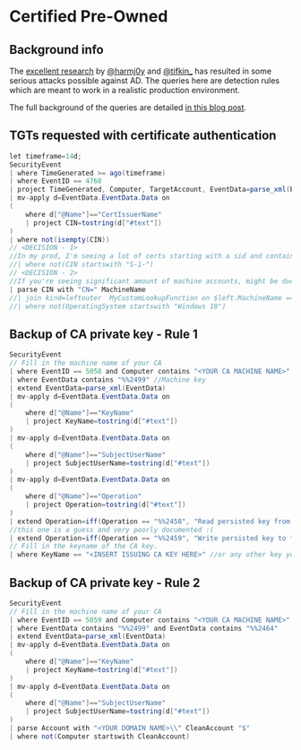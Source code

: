 # Certified Pre-Owned

## Background info
The [excellent research](https://posts.specterops.io/certified-pre-owned-d95910965cd2) by [@harmj0y](https://twitter.com/harmj0y) and [@tifkin_](https://twitter.com/tifkin_) has resulted in some serious attacks possible against AD. The queries here are detection rules which are meant to work in a realistic production environment. 

The full background of the queries are detailed [in this blog post](https://medium.com/falconforce/falconfriday-certified-pre-owned-0xff12-40f00a35e51a?source=friends_link&sk=9928aa6271bf59027687b850959ac265).


## TGTs requested with certificate authentication
```C#
let timeframe=14d;
SecurityEvent
| where TimeGenerated >= ago(timeframe)
| where EventID == 4768
| project TimeGenerated, Computer, TargetAccount, EventData=parse_xml(EventData)
| mv-apply d=EventData.EventData.Data on 
(
    where d["@Name"]=="CertIssuerName"
    | project CIN=tostring(d["#text"])
)
| where not(isempty(CIN))
// <DECISION - 1>
//In my prod, I'm seeing a lot of certs starting with a sid and containing live.com. Comment out the next line if you have that as well. 
//| where not(CIN startswith "S-1-")
// <DECISION - 2>
//If you're seeing significant amount of machine accounts, might be due to 802.1X or SCCM. https://twitter.com/MagnusMOD/status/1407800853088591872?s=20. The following line allows you to filter out all endpoints. This does introduce a blindspot. + you need a custom function which provides data about (on-prem) ad machined. Alternatively, you can use DeviceInfo, if you're ingesting that data from MDE.
| parse CIN with "CN=" MachineName
//| join kind=leftouter  MyCustomLookupFunction on $left.MachineName == $right.CN
//| where not(OperatingSystem startswith "Windows 10")
```

## Backup of CA private key - Rule 1
```C#
SecurityEvent
// Fill in the machine name of your CA
| where EventID == 5058 and Computer contains "<YOUR CA MACHINE NAME>"
| where EventData contains "%%2499" //Machine key
| extend EventData=parse_xml(EventData)
| mv-apply d=EventData.EventData.Data on 
(
    where d["@Name"]=="KeyName"
    | project KeyName=tostring(d["#text"])
)
| mv-apply d=EventData.EventData.Data on 
(
    where d["@Name"]=="SubjectUserName"
    | project SubjectUserName=tostring(d["#text"])
)
| mv-apply d=EventData.EventData.Data on 
(
    where d["@Name"]=="Operation"
    | project Operation=tostring(d["#text"])
)
| extend Operation=iff(Operation == "%%2458", "Read persisted key from file", Operation)
//this one is a guess and very poorly documented :(
| extend Operation=iff(Operation == "%%2459", "Write persisted key to file", Operation)
// Fill in the keyname of the CA key. 
| where KeyName == "<INSERT ISSUING CA KEY HERE>" //or any other key you want to monitor
```

## Backup of CA private key - Rule 2
```C#
SecurityEvent
// Fill in the machine name of your CA
| where EventID == 5059 and Computer contains "<YOUR CA MACHINE NAME>"
| where EventData contains "%%2499" and EventData contains "%%2464"
| extend EventData=parse_xml(EventData)
| mv-apply d=EventData.EventData.Data on 
(
    where d["@Name"]=="KeyName"
    | project KeyName=tostring(d["#text"])
)
| mv-apply d=EventData.EventData.Data on 
(
    where d["@Name"]=="SubjectUserName"
    | project SubjectUserName=tostring(d["#text"])
)
| parse Account with "<YOUR DOMAIN NAME>\\" CleanAccount "$"
| where not(Computer startswith CleanAccount)
```